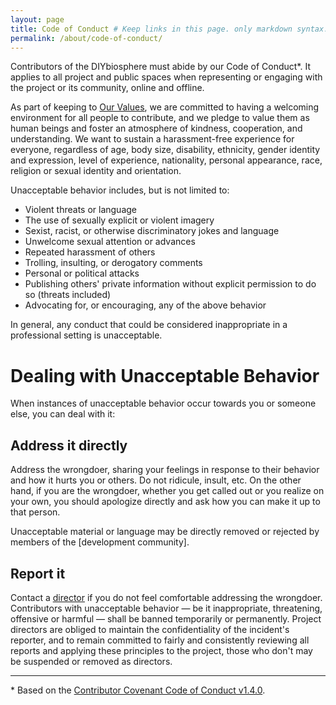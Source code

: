 ```yaml
---
layout: page
title: Code of Conduct # Keep links in this page. only markdown syntax. Copy file into .github folder as 'CODE_OF_CONDUCT.md'
permalink: /about/code-of-conduct/
---
```


Contributors of the DIYbiosphere must abide by our Code of Conduct\*. It applies to all project and public spaces when representing or engaging with the project or its community, online and offline.

As part of keeping to [Our Values](http://sphere.diybio.org/about/philosophy#our-values), we are committed to having a welcoming environment for all people to contribute, and we pledge to value them as human beings and foster an atmosphere of kindness, cooperation, and understanding. We want to sustain a harassment-free experience for everyone, regardless of age, body size, disability, ethnicity, gender identity and expression, level of experience, nationality, personal appearance, race, religion or sexual identity and orientation.

Unacceptable behavior includes, but is not limited to:

- Violent threats or language
- The use of sexually explicit or violent imagery
- Sexist, racist, or otherwise discriminatory jokes and language
- Unwelcome sexual attention or advances
- Repeated harassment of others
- Trolling, insulting, or derogatory comments
- Personal or political attacks
- Publishing others' private information without explicit permission to do so (threats included)
- Advocating for, or encouraging, any of the above behavior

In general, any conduct that could be considered inappropriate in a professional setting is unacceptable.

# Dealing with Unacceptable Behavior
When instances of unacceptable behavior occur towards you or someone else, you can deal with it:

## Address it directly
Address the wrongdoer, sharing your feelings in response to their behavior and how it hurts you or others. Do not ridicule, insult, etc. On the other hand, if you are the wrongdoer, whether you get called out or you realize on your own, you should apologize directly and ask how you can make it up to that person.

Unacceptable material or language may be directly removed or rejected by members of the [development community].

## Report it
Contact a [director](http://sphere.diybio.org/about/community) if you do not feel comfortable addressing the wrongdoer. Contributors with unacceptable behavior ­­­— be it inappropriate, threatening, offensive or harmful — shall be banned temporarily or permanently. Project directors are obliged to maintain the confidentiality of the incident's reporter, and to remain committed to fairly and consistently reviewing all reports and applying these principles to the project, those who don't may be suspended or removed as directors.


- - -
\* Based on the [Contributor Covenant Code of Conduct v1.4.0][1]. <br>

[1]: http://contributor-covenant.org/version/1/4/

